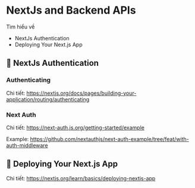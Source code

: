 # NextJs and Backend APIs

Tìm hiểu về

- NextJs Authentication
- Deploying Your Next.js App

## 💛 NextJs Authentication

### Authenticating

Chi tiết: https://nextjs.org/docs/pages/building-your-application/routing/authenticating

### Next Auth

Chi tiết: https://next-auth.js.org/getting-started/example

Example: https://github.com/nextauthjs/next-auth-example/tree/feat/with-auth-middleware

## 💛 Deploying Your Next.js App

Chi tiết: https://nextjs.org/learn/basics/deploying-nextjs-app